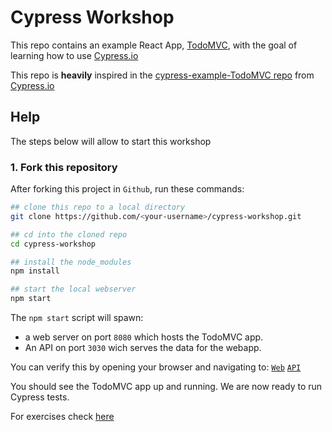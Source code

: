 # Cypress Workshop

This repo contains an example React App, [TodoMVC](http://todomvc.com), with the goal of learning how to use [Cypress.io](https://cypress.io)

This repo is **heavily** inspired in the [cypress-example-TodoMVC repo](https://github.com/cypress-io/cypress-tutorial-build-todo) from [Cypress.io](https://cypress.io)

## Help

The steps below will allow to start this workshop


### 1. Fork this repository

After forking this project in `Github`, run these commands:

```bash
## clone this repo to a local directory
git clone https://github.com/<your-username>/cypress-workshop.git

## cd into the cloned repo
cd cypress-workshop

## install the node_modules
npm install

## start the local webserver
npm start
```

The `npm start` script will spawn:

* a web server on port `8080` which hosts the TodoMVC app.
* An API on port `3030` wich serves the data for the webapp.

You can verify this by opening your browser and navigating to: [`Web`](http://localhost:8080) [`API`](http://localhost:3030/todos)

You should see the TodoMVC app up and running. We are now ready to run Cypress tests.

For exercises check [here](exercises/)


